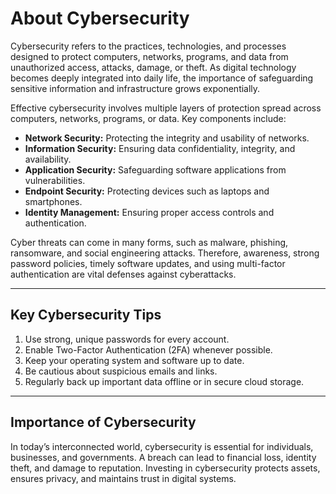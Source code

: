 # About Cybersecurity

Cybersecurity refers to the practices, technologies, and processes designed to protect computers, networks, programs, and data from unauthorized access, attacks, damage, or theft. As digital technology becomes deeply integrated into daily life, the importance of safeguarding sensitive information and infrastructure grows exponentially.

Effective cybersecurity involves multiple layers of protection spread across computers, networks, programs, or data. Key components include:

- **Network Security:** Protecting the integrity and usability of networks.
- **Information Security:** Ensuring data confidentiality, integrity, and availability.
- **Application Security:** Safeguarding software applications from vulnerabilities.
- **Endpoint Security:** Protecting devices such as laptops and smartphones.
- **Identity Management:** Ensuring proper access controls and authentication.

Cyber threats can come in many forms, such as malware, phishing, ransomware, and social engineering attacks. Therefore, awareness, strong password policies, timely software updates, and using multi-factor authentication are vital defenses against cyberattacks.

---

## Key Cybersecurity Tips

1. Use strong, unique passwords for every account.
2. Enable Two-Factor Authentication (2FA) whenever possible.
3. Keep your operating system and software up to date.
4. Be cautious about suspicious emails and links.
5. Regularly back up important data offline or in secure cloud storage.

---

## Importance of Cybersecurity

In today’s interconnected world, cybersecurity is essential for individuals, businesses, and governments. A breach can lead to financial loss, identity theft, and damage to reputation. Investing in cybersecurity protects assets, ensures privacy, and maintains trust in digital systems.
